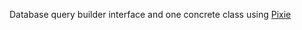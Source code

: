 Database query builder interface and one concrete class using [Pixie](https://github.com/usmanhalalit/pixie)